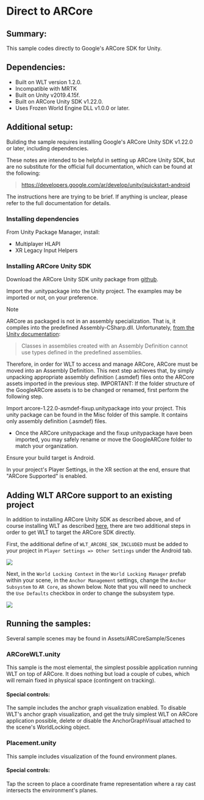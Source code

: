 # Direct to ARCore

## Summary:

This sample codes directly to Google's ARCore SDK for Unity.

## Dependencies:
* Built on WLT version 1.2.0.
* Incompatible with MRTK
* Built on Unity v2019.4.15f.
* Built on ARCore Unity SDK v1.22.0.
* Uses Frozen World Engine DLL v1.0.0 or later.

## Additional setup:

Building the sample requires installing Google's ARCore Unity SDK v1.22.0 or later, including dependencies.

These notes are intended to be helpful in setting up ARCore Unity SDK, but are no substitute for the official full documentation, which can be found at the following:

> https://developers.google.com/ar/develop/unity/quickstart-android

The instructions here are trying to be brief. If anything is unclear, please refer to the full documentation for details.

### Installing dependencies

From Unity Package Manager, install:

* Multiplayer HLAPI
* XR Legacy Input Helpers

### Installing ARCore Unity SDK

Download the ARCore Unity SDK unity package from [github](https://github.com/google-ar/arcore-unity-sdk/releases).

Import the .unitypackage into the Unity project. The examples may be imported or not, on your preference.

> [!NOTE]
> ARCore as packaged is not in an assembly specialization. That is, it compiles into the predefined Assembly-CSharp.dll. Unfortunately, [from the Unity documentation](https://docs.unity3d.com/Manual/ScriptCompilationAssemblyDefinitionFiles.html):
>> Classes in assemblies created with an Assembly Definition cannot use types defined in the predefined assemblies.
>
> Therefore, in order for WLT to access and manage ARCore, ARCore must be moved into an Assembly Definition.
> This next step achieves that, by simply unpacking appropriate assembly definition (.asmdef) files onto the ARCore assets imported in the previous step.
> IMPORTANT: If the folder structure of the GoogleARCore assets is to be changed or renamed, first perform the following step.
 
Import arcore-1.22.0-asmdef-fixup.unitypackage into your project. This unity package can be found in the Misc folder of this sample. It contains only assembly definition (.asmdef) files.

* Once the ARCore unitypackage and the fixup unitypackage have been imported, you may safely rename or move the GoogleARCore folder to match your organization.

Ensure your build target is Android.

In your project's Player Settings, in the XR section at the end, ensure that "ARCore Supported" is enabled.

## Adding WLT ARCore support to an existing project

In addition to installing ARCore Unity SDK as described above, and of course installing WLT as described [here](), there are two additional steps in order to get WLT to target the ARCore SDK directly.

First, the additional define of `WLT_ARCORE_SDK_INCLUDED` must be added to your project in `Player Settings => Other Settings` under the Android tab. 

<img src="~/DocGen/Images/ARCore/ARCoreDefine.PNG">

Next, in the `World Locking Context` in the `World Locking Manager` prefab within your scene, in the `Anchor Management` settings, change the `Anchor Subsystem` to `AR Core`, as shown below. Note that you will need to uncheck the `Use Defaults` checkbox in order to change the subsystem type.

<img src="~/DocGen/Images/ARCore/ARCoreSubsystem.PNG">

## Running the samples:

Several sample scenes may be found in Assets/ARCoreSample/Scenes

### ARCoreWLT.unity

This sample is the most elemental, the simplest possible application running WLT on top of ARCore. It does nothing but load a couple of cubes, which will remain fixed in physical space (contingent on tracking). 

#### Special controls:

The sample includes the anchor graph visualization enabled. To disable WLT's anchor graph visualization, and get the truly simplest WLT on ARCore application possible, delete or disable the AnchorGraphVisual attached to the scene's WorldLocking object.

### Placement.unity

This sample includes visualization of the found environment planes. 

#### Special controls:

Tap the screen to place a coordinate frame representation where a ray cast intersects the environment's planes.

